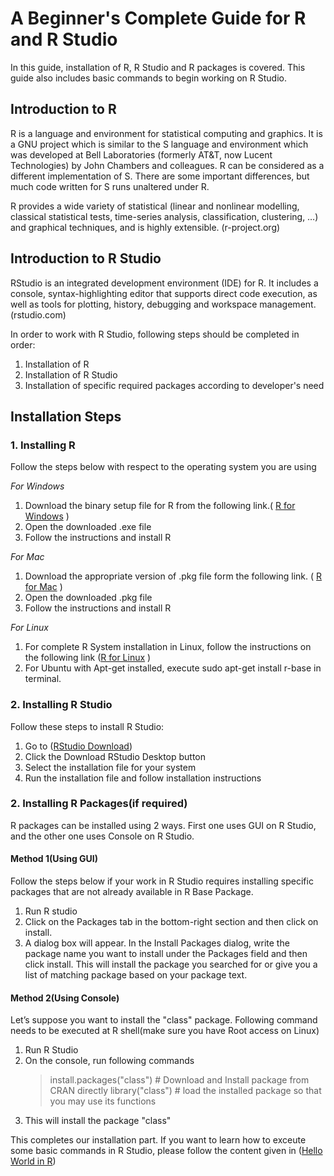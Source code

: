 # A Beginner's Complete Guide for R and R Studio 
In this guide, installation of R, R Studio and R packages is covered. This guide also includes basic commands to begin working on R Studio. 

## Introduction to R
R is a language and environment for statistical computing and graphics. It is a GNU project which is similar to the S language and environment which was developed at Bell Laboratories (formerly AT&T, now Lucent Technologies) by John Chambers and colleagues. R can be considered as a different implementation of S. There are some important differences, but much code written for S runs unaltered under R.

R provides a wide variety of statistical (linear and nonlinear modelling, classical statistical tests, time-series analysis, classification, clustering, …) and graphical techniques, and is highly extensible. (r-project.org)

## Introduction to R Studio
RStudio is an integrated development environment (IDE) for R. It includes a console, syntax-highlighting editor that supports direct code execution, as well as tools for plotting, history, debugging and workspace management. (rstudio.com)

In order to work with R Studio, following steps should be completed in order:
1. Installation of R
2. Installation of R Studio
3. Installation of specific required packages according to developer's need

## Installation Steps
### 1. Installing R
Follow the steps below with respect to the operating system you are using

_For Windows_
1. Download the binary setup file for R from the following link.( [R for Windows](https://cran.r-project.org/bin/windows/base/) )
2. Open the downloaded .exe file
3. Follow the instructions and install R


_For Mac_
1. Download the appropriate version of .pkg file form the following link. ( [R for Mac](https://cran.r-project.org/bin/macosx/) )
2. Open the downloaded .pkg file
3. Follow the instructions and install R

_For Linux_
1. For complete R System installation in Linux, follow the instructions on the following link ([R for Linux](https://cran.r-project.org/) )
2. For Ubuntu with Apt-get installed, execute sudo apt-get install r-base in terminal.

### 2. Installing R Studio
Follow these steps to install R Studio:
1. Go to ([RStudio Download](https://www.rstudio.com/products/rstudio/download/))
2. Click the Download RStudio Desktop button
3. Select the installation file for your system
4. Run the installation file and follow installation instructions

### 2. Installing R Packages(if required)
R packages can be installed using 2 ways. First one uses GUI on R Studio, and the other one uses Console on R Studio.
#### Method 1(Using GUI)
Follow the steps below if your work in R Studio requires installing specific packages that are not already available in R Base Package.
1. Run R studio
2. Click on the Packages tab in the bottom-right section and then click on install. 
3. A dialog box will appear. In the Install Packages dialog, write the package name you want to install under the Packages field and then click install. This will install the package you searched for or give you a list of matching package based on your package text.

#### Method 2(Using Console)
Let’s suppose you want to install the "class" package. Following command needs to be executed at R shell(make sure you have Root access on Linux)
1. Run R Studio
2. On the console, run following commands
   >install.packages("class") # Download and Install package from CRAN directly
   >library("class") # load the installed package so that you may use its functions
3. This will install the package "class"
 
This completes our installation part. If you want to learn how to exceute some basic commands in R Studio, please follow the content given in ([Hello World in R](https://github.com/nitika1111/R-RStudio-BeginnersCompleteGuide/blob/master/R-RStudio-HelloWorld))
